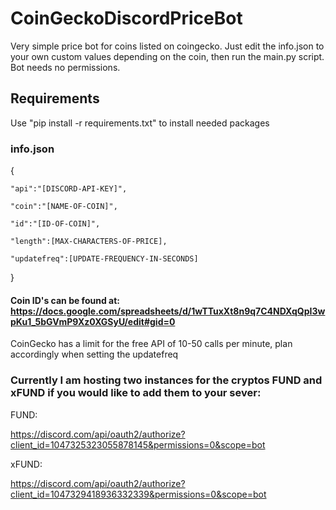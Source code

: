 # CoinGeckoDiscordPriceBot

Very simple price bot for coins listed on coingecko. Just edit the info.json to your own custom values depending on the coin, then run the main.py script. Bot needs no permissions.

## Requirements

Use "pip install -r requirements.txt" to install needed packages

### info.json
{   

    "api":"[DISCORD-API-KEY]",
    
    "coin":"[NAME-OF-COIN]",
    
    "id":"[ID-OF-COIN]",
    
    "length":[MAX-CHARACTERS-OF-PRICE],
   
    "updatefreq":[UPDATE-FREQUENCY-IN-SECONDS] 
    
}

#### Coin ID's can be found at: https://docs.google.com/spreadsheets/d/1wTTuxXt8n9q7C4NDXqQpI3wpKu1_5bGVmP9Xz0XGSyU/edit#gid=0

CoinGecko has a limit for the free API of 10-50 calls per minute, plan accordingly when setting the updatefreq

### Currently I am hosting two instances for the cryptos FUND and xFUND if you would like to add them to your sever:

FUND:

https://discord.com/api/oauth2/authorize?client_id=1047325323055878145&permissions=0&scope=bot

xFUND:

https://discord.com/api/oauth2/authorize?client_id=1047329418936332339&permissions=0&scope=bot
